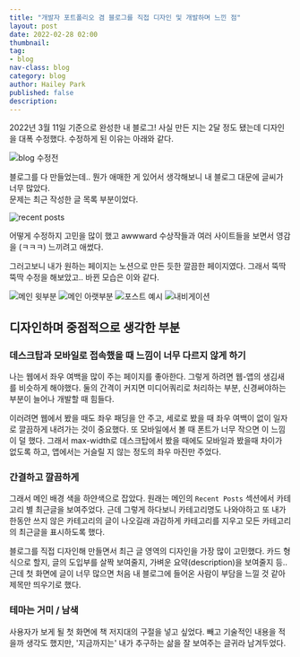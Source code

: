 ```yaml
---
title: "개발자 포트폴리오 겸 블로그를 직접 디자인 및 개발하며 느낀 점"
layout: post
date: 2022-02-28 02:00
thumbnail: 
tag:
- blog
nav-class: blog
category: blog
author: Hailey Park
published: false
description: 
---
```


2022년 3월 11일 기준으로 완성한 내 블로그! 사실 만든 지는 2달 정도 됐는데 디자인을 대폭 수정했다. 수정하게 된 이유는 아래와 같다.

![blog 수정전 ]({{site.baseurl}}/assets/images/fe/toomanywords.gif)

블로그를 다 만들었는데.. 뭔가 애매한 게 있어서 생각해보니 내 블로그 대문에 글씨가 너무 많았다.   
문제는 최근 작성한 글 목록 부분이었다.  

![recent posts]({{site.baseurl}}/assets/images/blog/rp.png)

어떻게 수정하지 고민을 많이 했고 awwward 수상작들과 여러 사이트들을 보면서 영감을 (ㅋㅋㅋ) 느끼려고 애썼다. 

그러고보니 내가 원하는 페이지는 노션으로 만든 듯한 깔끔한 페이지였다. 그래서 뚝딱뚝딱 수정을 해보았고.. 바뀐 모습은 이와 같다.

![메인 윗부분]({{site.baseurl}}/assets/images/fe/redes5.PNG)
![메인 아랫부분]({{site.baseurl}}/assets/images/fe/redes4.PNG)
![포스트 예시]({{site.baseurl}}/assets/images/fe/redes1.PNG)
![내비게이션]({{site.baseurl}}/assets/images/fe/redes2.PNG)

## 디자인하며 중점적으로 생각한 부분

### 데스크탑과 모바일로 접속했을 때 느낌이 너무 다르지 않게 하기

나는 웹에서 좌우 여백을 많이 주는 페이지를 좋아한다. 그렇게 하려면 웹-앱의 생김새를 비슷하게 해야했다. 둘의 간격이 커지면 미디어쿼리로 처리하는 부분, 신경써야하는 부분이 늘어나 개발할 때 힘들다.

이러려면 웹에서 봤을 때도 좌우 패딩을 안 주고, 세로로 봤을 때 좌우 여백이 없이 일자로 깔끔하게 내려가는 것이 중요했다.
또 모바일에서 볼 때 폰트가 너무 작으면 이 느낌이 덜 했다. 그래서 max-width로 데스크탑에서 봤을 때에도 모바일과 봤을때 차이가 없도록 하고, 앱에서는 거슬릴 지 않는 정도의 좌우 마진만 주었다.

### 간결하고 깔끔하게

그래서 메인 배경 색을 하얀색으로 잡았다. 원래는 메인의 ```Recent Posts``` 섹션에서 카테고리 별 최근글을 보여주었다. 근데 그렇게 하다보니 카테고리명도 나와야하고 또 내가 한동안 쓰지 않은 카테고리의 글이 나오길래 과감하게 카테고리를 지우고 모든 카테고리의 최근글을 표시하도록 했다.

블로그를 직접 디자인해 만들면서 최근 글 영역의 디자인을 가장 많이 고민했다. 카드 형식으로 할지, 글의 도입부를 살짝 보여줄지, 가벼운 요약(description)을 보여줄지 등.. 근데 첫 화면에 글이 너무 많으면 처음 내 블로그에 들어온 사람이 부담을 느낄 것 같아 제목만 띄우기로 했다.

### 테마는 거미 / 남색

사용자가 보게 될 첫 화면에 책 저지대의 구절을 넣고 싶었다. 빼고 기술적인 내용을 적을까 생각도 했지만, '지금까지는' 내가 추구하는 삶을 잘 보여주는 글귀라 남겨두었다.
